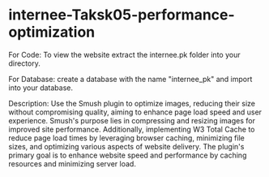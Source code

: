 # internee-Taksk05-performance-optimization

For Code: To view the website extract the internee.pk folder into your directory.

For Database: create a database with the name "internee_pk" and import into your database.

Description: Use the Smush plugin to optimize images, reducing their size without compromising quality, aiming to enhance page load speed and user experience. Smush's purpose lies in compressing and resizing images for improved site performance.
Additionally, implementing W3 Total Cache to reduce page load times by leveraging browser caching, minimizing file sizes, and optimizing various aspects of website delivery. The plugin's primary goal is to enhance website speed and performance by caching resources and minimizing server load.
